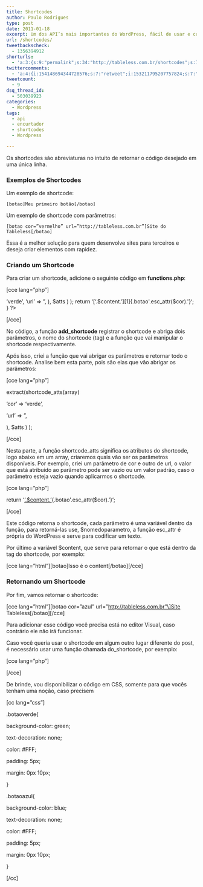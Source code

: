 ```yaml
---
title: Shortcodes
author: Paulo Rodrigues
type: post
date: 2011-01-18
excerpt: Um dos API’s mais importantes do WordPress, fácil de usar e customizar.
url: /shortcodes/
tweetbackscheck:
  - 1356394912
shorturls:
  - 'a:3:{s:9:"permalink";s:34:"http://tableless.com.br/shortcodes";s:7:"tinyurl";s:26:"http://tinyurl.com/3j9t5ok";s:4:"isgd";s:19:"http://is.gd/afFxDc";}'
twittercomments:
  - 'a:4:{i:154148694344728576;s:7:"retweet";i:153211795207757824;s:7:"retweet";i:153200260695605248;s:7:"retweet";i:153199207430373376;s:7:"retweet";}'
tweetcount:
  - 9
dsq_thread_id:
  - 503039923
categories:
  - Wordpress
tags:
  - api
  - encurtador
  - shortcodes
  - Wordpress

---
```

Os shortcodes são abreviaturas no intuito de retornar o código desejado em uma única linha.

### Exemplos de Shortcodes

Um exemplo de shortcode: 

`[botao]Meu primeiro botão[/botao]`

Um exemplo de shortcode com parâmetros: 

`[botao cor=”vermelho” url=”http://tableless.com.br”]Site do Tableless[/botao]`

Essa é a melhor solução para quem desenvolve sites para terceiros e deseja criar elementos com rapidez.

### Criando um Shortcode

Para criar um shortcode, adicione o seguinte código em **functions.php**:

[cce lang=&#8221;php&#8221;]
  
<?php
  
add\_shortcode(&#8216;botao&#8217;, &#8216;botao\_shortcode&#8217;);

function botao_shortcode( $atts, $content = null ) {

extract(shortcode_atts(array(
        
&#8216;cor&#8217; => &#8216;verde&#8217;,
        
&#8216;url&#8217; => &#8221;,
     
), $atts ) );

return &#8216;[&#8216;.$content.&#8217;][1]{.botao'.esc_attr($cor).'}&#8216;;
  
}
  
?>
  
[/cce]

No código, a função **add_shortcode** registrar o shortcode e abriga dois parâmetros, o nome do shortcode (tag) e a função que vai manipular o shortcode respectivamente.

Após isso, criei a função que vai abrigar os parâmetros e retornar todo o shortcode. Analise bem esta parte, pois são elas que vão abrigar os parâmetros: 

[cce lang=&#8221;php&#8221;]
     
extract(shortcode_atts(array(
        
&#8216;cor&#8217; => &#8216;verde&#8217;,
        
&#8216;url&#8217; => &#8221;,
     
), $atts ) );
  
[/cce]

Nesta parte, a função shortcode_atts significa os atributos do shortcode, logo abaixo em um array, criaremos quais vão ser os parâmetros disponíveis. Por exemplo, criei um parâmetro de cor e outro de url, o valor que está atribuído ao parâmetro pode ser vazio ou um valor padrão, caso o parâmetro esteja vazio quando aplicarmos o shortcode.

[cce lang=&#8221;php&#8221;]
        
return &#8216;[&#8216;.$content.&#8217;][1]{.botao'.esc_attr($cor).'}&#8216;;
  
[/cce]

Este código retorna o shortcode, cada parâmetro é uma variável dentro da função, para retorná-las use, $nomedoparametro, a função esc_attr é própria do WordPress e serve para codificar um texto. 

Por último a variável $content, que serve para retornar o que está dentro da tag do shortcode, por exemplo:
  
\[cce lang=&#8221;html&#8221;\]\[botao\]Isso é o content\[/botao\]\[/cce\] 

### Retornando um Shortcode

Por fim, vamos retornar o shortcode: 

\[cce lang=&#8221;html&#8221;\]\[botao cor=”azul” url=”http://tableless.com.br”\]Site Tableless\[/botao\]\[/cce\]

Para adicionar esse código você precisa está no editor Visual, caso contrário ele não irá funcionar.

Caso você queria usar o shortcode em algum outro lugar diferente do post, é necessário usar uma função chamada do_shortcode, por exemplo: 

[cce lang=&#8221;php&#8221;]
  
<?php echo do_shortcode(‘[botao cor=”azul” url=”http://tableless.com.br”]Site Tableless [/botao]’); ?>
  
[/cce]

De brinde, vou disponibilizar o código em CSS, somente para que vocês tenham uma noção, caso precisem

[cc lang=&#8221;css&#8221;]
  
.botaoverde{
	  
background-color: green;
	  
text-decoration: none;
	  
color: #FFF;
	  
padding: 5px;
	  
margin: 0px 10px;
  
}

.botaoazul{
	  
background-color: blue;
	  
text-decoration: none;
	  
color: #FFF;
	  
padding: 5px;
	  
margin: 0px 10px;
  
}

[/cc]

 [1]: '.esc_attr($url).' "'.$content.'"